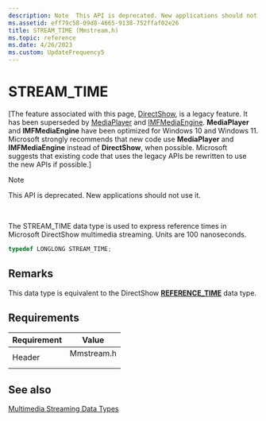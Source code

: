 ```yaml
---
description: Note  This API is deprecated. New applications should not use it. The STREAM\_TIME data type is used to express reference times in Microsoft DirectShow multimedia streaming. Units are 100 nanoseconds.
ms.assetid: eff79c58-09d8-4665-9138-752ffaf02e26
title: STREAM_TIME (Mmstream.h)
ms.topic: reference
ms.date: 4/26/2023
ms.custom: UpdateFrequency5
---
```


# STREAM\_TIME

\[The feature associated with this page, [DirectShow](/windows/win32/directshow/directshow), is a legacy feature. It has been superseded by [MediaPlayer](/uwp/api/Windows.Media.Playback.MediaPlayer) and [IMFMediaEngine](/windows/win32/api/mfmediaengine/nn-mfmediaengine-imfmediaengine). **MediaPlayer** and **IMFMediaEngine** have been optimized for Windows 10 and Windows 11. Microsoft strongly recommends that new code use **MediaPlayer** and **IMFMediaEngine** instead of **DirectShow**, when possible. Microsoft suggests that existing code that uses the legacy APIs be rewritten to use the new APIs if possible.\]

> [!Note]  
> This API is deprecated. New applications should not use it.

 

The STREAM\_TIME data type is used to express reference times in Microsoft DirectShow multimedia streaming. Units are 100 nanoseconds.


```C++
typedef LONGLONG STREAM_TIME;
```



## Remarks

This data type is equivalent to the DirectShow [**REFERENCE\_TIME**](reference-time.md) data type.

## Requirements



| Requirement | Value |
|-------------------|---------------------------------------------------------------------------------------|
| Header<br/> | <dl> <dt>Mmstream.h</dt> </dl> |



## See also

<dl> <dt>

[Multimedia Streaming Data Types](multimedia-streaming-data-types.md)
</dt> </dl>

 

 




